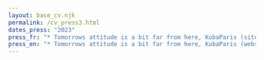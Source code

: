 ```yaml
---
layout: base_cv.njk
permalink: /cv_press3.html
dates_press: "2023"
press_fr: "* Tomorrows attitude is a bit far from here, KubaParis (site internet)"
press_en: "* Tomorrows attitude is a bit far from here, KubaParis (website)"
---
```

